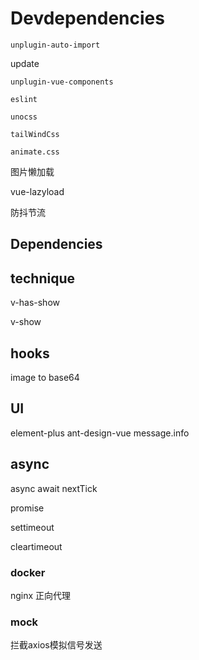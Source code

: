 # Devdependencies

    unplugin-auto-import

update

    unplugin-vue-components

    eslint

    unocss

    tailWindCss

    animate.css

图片懒加载

vue-lazyload

防抖节流

## Dependencies

## technique

v-has-show

v-show

## hooks

image to base64

## UI

element-plus ant-design-vue message.info

## async

async await  nextTick

promise

settimeout

cleartimeout

### docker

nginx 正向代理

### mock

拦截axios模拟信号发送
